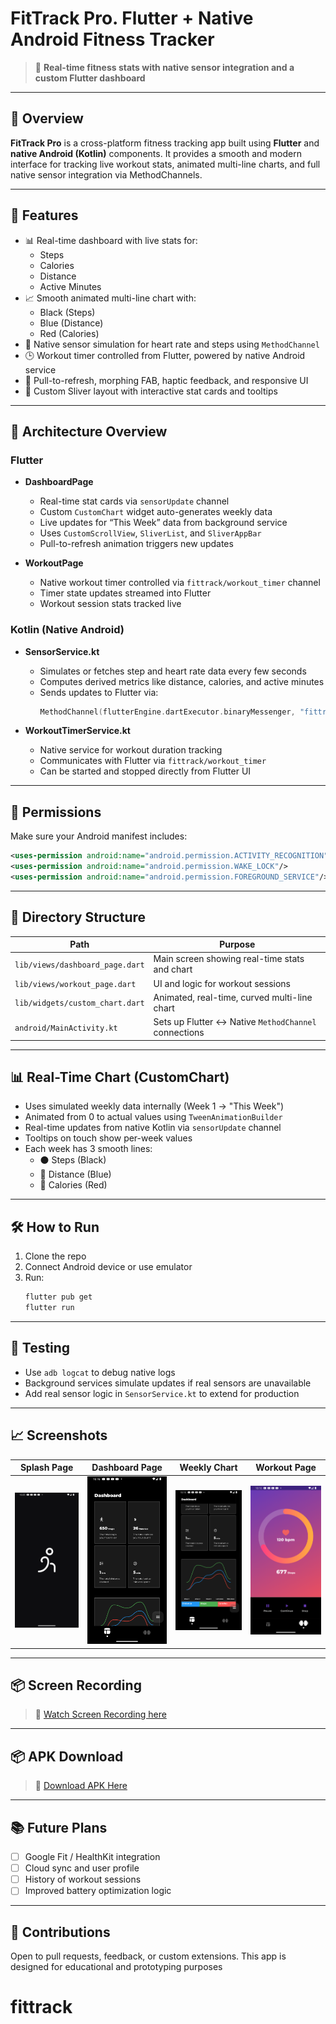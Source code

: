 # FitTrack Pro. Flutter + Native Android Fitness Tracker

> 📱 **Real-time fitness stats with native sensor integration and a custom Flutter dashboard**

---

## 🧭 Overview

**FitTrack Pro** is a cross-platform fitness tracking app built using **Flutter** and **native Android (Kotlin)** components. It provides a smooth and modern interface for tracking live workout stats, animated multi-line charts, and full native sensor integration via MethodChannels.

---

## 🧩 Features

- 📊 Real-time dashboard with live stats for:
  - Steps
  - Calories
  - Distance
  - Active Minutes
- 📈 Smooth animated multi-line chart with:
  - Black (Steps)
  - Blue (Distance)
  - Red (Calories)
- 📡 Native sensor simulation for heart rate and steps using `MethodChannel`
- 🕒 Workout timer controlled from Flutter, powered by native Android service
- 🧠 Pull-to-refresh, morphing FAB, haptic feedback, and responsive UI
- 🎨 Custom Sliver layout with interactive stat cards and tooltips

---

## 🚀 Architecture Overview

### Flutter

- **DashboardPage**
  - Real-time stat cards via `sensorUpdate` channel
  - Custom `CustomChart` widget auto-generates weekly data
  - Live updates for “This Week” data from background service
  - Uses `CustomScrollView`, `SliverList`, and `SliverAppBar`
  - Pull-to-refresh animation triggers new updates

- **WorkoutPage**
  - Native workout timer controlled via `fittrack/workout_timer` channel
  - Timer state updates streamed into Flutter
  - Workout session stats tracked live

### Kotlin (Native Android)

- **SensorService.kt**
  - Simulates or fetches step and heart rate data every few seconds
  - Computes derived metrics like distance, calories, and active minutes
  - Sends updates to Flutter via:
    ```kotlin
    MethodChannel(flutterEngine.dartExecutor.binaryMessenger, "fittrack/sensors")
    ```

- **WorkoutTimerService.kt**
  - Native service for workout duration tracking
  - Communicates with Flutter via `fittrack/workout_timer`
  - Can be started and stopped directly from Flutter UI

---

## 🔌 Permissions

Make sure your Android manifest includes:

```xml
<uses-permission android:name="android.permission.ACTIVITY_RECOGNITION"/>
<uses-permission android:name="android.permission.WAKE_LOCK"/>
<uses-permission android:name="android.permission.FOREGROUND_SERVICE"/>
```

---

## 📁 Directory Structure

| Path | Purpose |
|------|---------|
| `lib/views/dashboard_page.dart` | Main screen showing real-time stats and chart |
| `lib/views/workout_page.dart` | UI and logic for workout sessions |
| `lib/widgets/custom_chart.dart` | Animated, real-time, curved multi-line chart |
| `android/MainActivity.kt` | Sets up Flutter ↔ Native `MethodChannel` connections |

---

## 📊 Real-Time Chart (CustomChart)

- Uses simulated weekly data internally (Week 1 → "This Week")
- Animated from 0 to actual values using `TweenAnimationBuilder`
- Real-time updates from native Kotlin via `sensorUpdate` channel
- Tooltips on touch show per-week values
- Each week has 3 smooth lines:
  - ⚫ Steps (Black)
  - 🔵 Distance (Blue)
  - 🔴 Calories (Red)

---

## 🛠 How to Run

1. Clone the repo
2. Connect Android device or use emulator
3. Run:
   ```bash
   flutter pub get
   flutter run
   ```

---

## 🧪 Testing

- Use `adb logcat` to debug native logs
- Background services simulate updates if real sensors are unavailable
- Add real sensor logic in `SensorService.kt` to extend for production

---

## 📈 Screenshots

| Splash Page                               | Dashboard Page                                   | Weekly Chart                                 | Workout Page                                    |
|-------------------------------------------|--------------------------------------------------|----------------------------------------------|-------------------------------------------------|
| ![Splash](assets/images/empty/splash.png) | ![Dashboard](assets/images/empty/dashboard1.png) | ![Chart](assets/images/empty/line_chart.png) |![Workout](assets/images/empty/workoutpage.png)|

---

## 📦 Screen Recording

> 🔗 [Watch Screen Recording here](https://ik.imagekit.io/qp1uarozx/recording_GzF5TGc89.mp4?updatedAt=1753569623054)

---

## 📦 APK Download

> 🔗 [Download APK Here](fittrack.apk)

---

## 📚 Future Plans

- [ ] Google Fit / HealthKit integration
- [ ] Cloud sync and user profile
- [ ] History of workout sessions
- [ ] Improved battery optimization logic

---

## 🤝 Contributions

Open to pull requests, feedback, or custom extensions. This app is designed for educational and prototyping purposes
# fittrack
